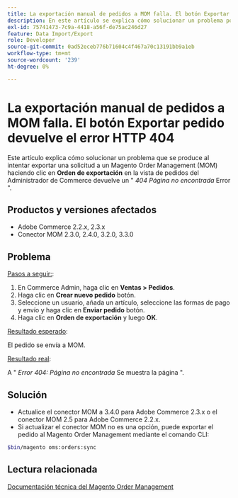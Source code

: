 ```yaml
---
title: La exportación manual de pedidos a MOM falla. El botón Exportar pedido devuelve el error HTTP 404
description: En este artículo se explica cómo solucionar un problema por el que, al intentar exportar una solicitud a un Magento Order Management (MOM) haciendo clic en el botón **Exportar pedido** en la vista de pedidos del administrador de Commerce, se devuelve un error " *404 Página no encontrada*".
exl-id: 75741473-7c9a-4418-a56f-de75ac246d27
feature: Data Import/Export
role: Developer
source-git-commit: 0ad52eceb776b71604c4f467a70c13191bb9a1eb
workflow-type: tm+mt
source-wordcount: '239'
ht-degree: 0%

---
```


# La exportación manual de pedidos a MOM falla. El botón Exportar pedido devuelve el error HTTP 404

Este artículo explica cómo solucionar un problema que se produce al intentar exportar una solicitud a un Magento Order Management (MOM) haciendo clic en **Orden de exportación** en la vista de pedidos del Administrador de Commerce devuelve un &quot; *404 Página no encontrada* Error &quot;.

## Productos y versiones afectados

* Adobe Commerce 2.2.x, 2.3.x
* Conector MOM 2.3.0, 2.4.0, 3.2.0, 3.3.0

## Problema

<u>Pasos a seguir:</u>:

1. En Commerce Admin, haga clic en **Ventas > Pedidos**.
1. Haga clic en **Crear nuevo pedido** botón.
1. Seleccione un usuario, añada un artículo, seleccione las formas de pago y envío y haga clic en **Enviar pedido** botón.
1. Haga clic en **Orden de exportación** y luego **OK**.

<u>Resultado esperado</u>:

El pedido se envía a MOM.

<u>Resultado real</u>:

A &quot; *Error 404: Página no encontrada* Se muestra la página &quot;.

## Solución

* Actualice el conector MOM a 3.4.0 para Adobe Commerce 2.3.x o el conector MOM 2.5 para Adobe Commerce 2.2.x.
* Si actualizar el conector MOM no es una opción, puede exportar el pedido al Magento Order Management mediante el comando CLI:

```bash
$bin/magento oms:orders:sync
```

## Lectura relacionada

[Documentación técnica del Magento Order Management](https://omsdocs.magento.com/en/)
